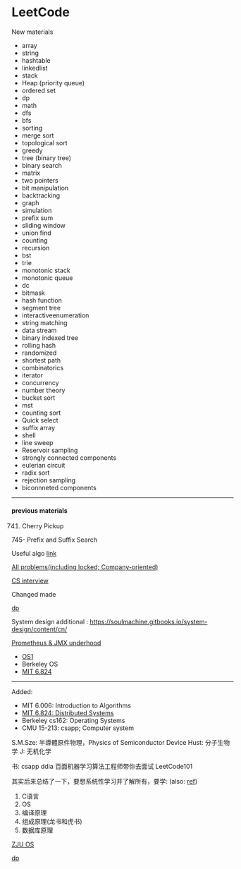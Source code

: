 # LeetCode

New materials 

- array
- string
- hashtable 
- linkedlist 
- stack 
- Heap (priority queue)
- ordered set
- dp
- math 
- dfs
- bfs
- sorting
- merge sort
- topological sort
- greedy
- tree (binary tree)
- binary search
- matrix
- two pointers
- bit manipulation
- backtracking
- graph
- simulation
- prefix sum
- sliding window
- union find
- counting
- recursion
- bst
- trie
- monotonic stack
- monotonic queue
- dc
- bitmask
- hash function
- segment tree
- interactiveenumeration
- string matching
- data stream
- binary indexed tree
- rolling hash
- randomized
- shortest path
- combinatorics
- iterator
- concurrency
- number theory
- bucket sort
- mst
- counting sort
- Quick select
- suffix array
- shell
- line sweep
- Reservoir sampling
- strongly connected components
- eulerian circuit
- radix sort
- rejection sampling
- biconnneted components

---
#### previous materials

741. Cherry Pickup

745- Prefix and Suffix Search

Useful algo [link](https://cp-algorithms.com/)

[All problems(including locked; Company-oriented)](http://206.81.6.248:12306/leetcode/algorithm)

[CS interview](https://www.1point3acres.com/bbs/thread-567013-1-1.html)

Changed made

[dp](https://drive.google.com/drive/folders/1HAUd0oqpNJisD6J1fFF4NpY7VPbI7h47)


System design additional : https://soulmachine.gitbooks.io/system-design/content/cn/

[Prometheus & JMX underhood](https://github.com/prometheus/jmx_exporter)

- [OS1](https://www.zhihu.com/question/22874344/answer/1158044965)
- Berkeley OS
- [MIT 6.824](https://www.bilibili.com/video/BV1rp4y1k7nL?t=14&p=2)

---
Added: 

- MIT 6.006: Introduction to Algorithms
- [MIT 6.824: Distributed Systems](https://www.bilibili.com/video/BV1rp4y1k7nL?t=14&p=2)
- Berkeley cs162: Operating Systems
- CMU 15-213: csapp; Computer system

S.M.Sze: 半導體原件物理，Physics of Semiconductor Device
Hust: 分子生物学
J: 无机化学

书:
csapp
ddia
百面机器学习算法工程师带你去面试
LeetCode101


其实后来总结了一下，要想系统性学习并了解所有，要学: (also: [ref](https://www.nowcoder.com/discuss/99368?type=3))
1. C语言
2. OS
3. 编译原理
4. 组成原理(龙书和虎书)
5. 数据库原理

[ZJU OS](https://www.bilibili.com/video/BV1Ft411V7JR/?spm_id_from=333.788.videocard.1)

[dp](https://drive.google.com/drive/folders/1HAUd0oqpNJisD6J1fFF4NpY7VPbI7h47)
